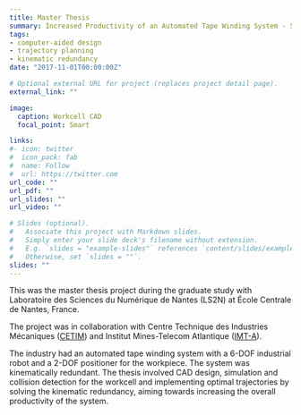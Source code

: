 ```yaml
---
title: Master Thesis
summary: Increased Productivity of an Automated Tape Winding System - SPIDE TP Platform
tags:
- computer-aided design
- trajectory planning
- kinematic redundancy
date: "2017-11-01T00:00:00Z"

# Optional external URL for project (replaces project detail page).
external_link: ""

image:
  caption: Workcell CAD
  focal_point: Smart

links:
#- icon: twitter
#  icon_pack: fab
#  name: Follow
#  url: https://twitter.com
url_code: ""
url_pdf: ""
url_slides: ""
url_video: ""

# Slides (optional).
#   Associate this project with Markdown slides.
#   Simply enter your slide deck's filename without extension.
#   E.g. `slides = "example-slides"` references `content/slides/example-slides.md`.
#   Otherwise, set `slides = ""`.
slides: ""
---
```


This was the master thesis project during the graduate study with Laboratoire des Sciences du Numérique de Nantes (LS2N) at École Centrale de Nantes, France.

The project was in collaboration with Centre Technique des Industries Mécaniques ([CETIM](https://www.cetim.fr/Le-Cetim/Implantations/Sites/Nantes)) and Institut Mines-Telecom Atlantique ([IMT-A](https://www.imt-atlantique.fr/fr)).

The industry had an automated tape winding system with a 6-DOF industrial robot and a 2-DOF positioner for the workpiece. The system was kinematically redundant.
The thesis involved CAD design, simulation and collision detection for the workcell and implementing optimal trajectories by solving the kinematic redundancy, aiming towards increasing the overall productivity of the system.
